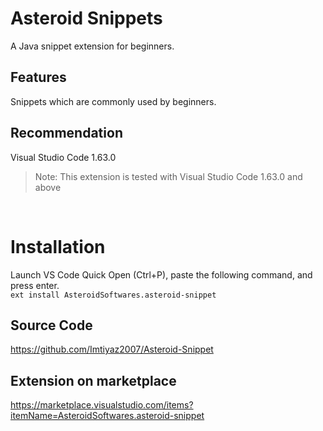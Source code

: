 # Asteroid Snippets

A Java snippet extension for beginners.

## Features

Snippets which are commonly used by beginners.

## Recommendation

Visual Studio Code 1.63.0 <br/>
> Note: This extension is tested with Visual Studio Code 1.63.0 and above

<br>

# Installation

Launch VS Code Quick Open (Ctrl+P), paste the following command, and press enter.
<br>
``` ext install AsteroidSoftwares.asteroid-snippet ```

## Source Code

<https://github.com/Imtiyaz2007/Asteroid-Snippet>

## Extension on marketplace

<https://marketplace.visualstudio.com/items?itemName=AsteroidSoftwares.asteroid-snippet>
